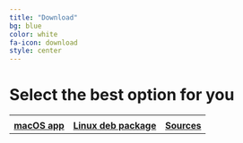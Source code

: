 ```yaml
---
title: "Download"
bg: blue
color: white
fa-icon: download
style: center
---
```


# Select the best option for you

<table style="width:100%">
<div class="center-me">
  <tr>
    <td><i class="fa fa-apple fa-big" aria-hidden="true"></i></td>
    <td><i class="fa fa-linux fa-big" aria-hidden="true"></i></td>
    <td><i class="fa fa-github fa-big" aria-hidden="true"></i></td>
  </tr>
  <tr>
    <td><strong><a
    href="https://github.com/muammar/mkchromecast/releases/download/0.3.5/mkchromecast_v0.3.5.dmg">macOS app</a></strong></td>
    <td><strong><a href="https://github.com/muammar/mkchromecast/releases/download/0.3.5/mkchromecast_0.3.5-1_all.deb">Linux deb package</a></strong></td>
    <td><strong><a href="https://github.com/muammar/mkchromecast/releases/latest/">Sources</a></strong></td>
  </tr>
</div>
</table>
